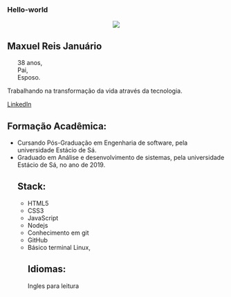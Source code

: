 <h3>
  <b>Hello-world</b>
</h3>

<p align="center">
 <img src="https://media-exp1.licdn.com/dms/image/C4E03AQFTRMfiez3F1Q/profile-displayphoto-shrink_200_200/0?e=1599696000&v=beta&t=Ka-zZK04T_yfzBCNf_uipbeLQSar2tgELNniHrRLv10">
</p>  

## Maxuel Reis Januário
<ul type="none">
  <li>38 anos,</li>
  <li>Pai,</li>
  <li>Esposo.</li>
</ul>

<p>Trabalhando na transformação da vida através da tecnologia.</p>
<a href="www.linkedin.com/in/maxuel-reis-januario">LinkedIn</a>

## Formação Acadêmica:
<ul>
  <li>Cursando Pós-Graduação em Engenharia de software, pela universidade Estácio de Sá.</li>
  <li>Graduado em Análise e desenvolvimento de sistemas, pela universidade Estácio de Sá, no ano de 2019.</li>

## Stack: 

<ul>
<li>HTML5</li>
<li>CSS3</li>
<li>JavaScript</li>
<li>Nodejs</li>
<li>Conhecimento em git</li>
<li>GitHub</li>
<li>Básico terminal Linux,</li> 


## Idiomas:

<p>Ingles para leitura</p>




